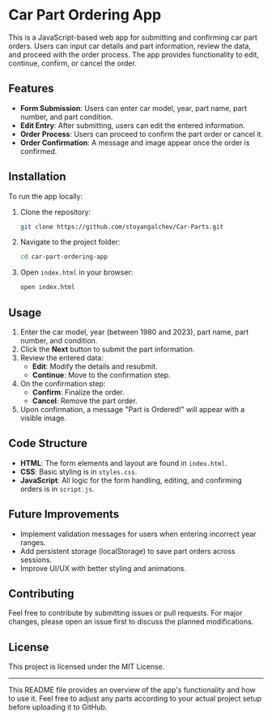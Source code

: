 
# Car Part Ordering App

This is a JavaScript-based web app for submitting and confirming car part orders. Users can input car details and part information, review the data, and proceed with the order process. The app provides functionality to edit, continue, confirm, or cancel the order.

## Features

- **Form Submission**: Users can enter car model, year, part name, part number, and part condition.
- **Edit Entry**: After submitting, users can edit the entered information.
- **Order Process**: Users can proceed to confirm the part order or cancel it.
- **Order Confirmation**: A message and image appear once the order is confirmed.

## Installation

To run the app locally:

1. Clone the repository:

   ```bash
   git clone https://github.com/stoyangalchev/Car-Parts.git
   ```

2. Navigate to the project folder:

   ```bash
   cd car-part-ordering-app
   ```

3. Open `index.html` in your browser:

   ```bash
   open index.html
   ```

## Usage

1. Enter the car model, year (between 1980 and 2023), part name, part number, and condition.
2. Click the **Next** button to submit the part information.
3. Review the entered data:
   - **Edit**: Modify the details and resubmit.
   - **Continue**: Move to the confirmation step.
4. On the confirmation step:
   - **Confirm**: Finalize the order.
   - **Cancel**: Remove the part order.
5. Upon confirmation, a message "Part is Ordered!" will appear with a visible image.

## Code Structure

- **HTML**: The form elements and layout are found in `index.html`.
- **CSS**: Basic styling is in `styles.css`.
- **JavaScript**: All logic for the form handling, editing, and confirming orders is in `script.js`.

## Future Improvements

- Implement validation messages for users when entering incorrect year ranges.
- Add persistent storage (localStorage) to save part orders across sessions.
- Improve UI/UX with better styling and animations.

## Contributing

Feel free to contribute by submitting issues or pull requests. For major changes, please open an issue first to discuss the planned modifications.

## License

This project is licensed under the MIT License.

---

This README file provides an overview of the app's functionality and how to use it. Feel free to adjust any parts according to your actual project setup before uploading it to GitHub.